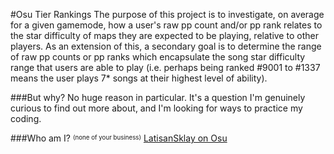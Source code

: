 #Osu Tier Rankings
The purpose of this project is to investigate, on average for a given gamemode, how a user's raw pp count and/or pp rank relates to the star difficulty of maps they are expected to be playing, relative to other players.
As an extension of this, a secondary goal is to determine the range of raw pp counts or pp ranks which encapsulate the song star difficulty range that users are able to play (i.e. perhaps being ranked #9001 to #1337 means the user plays 7* songs at their highest level of ability).  

###But why?
No huge reason in particular. It's a question I'm genuinely curious to find out more about, and I'm looking for ways to practice my coding. 

###Who am I? <sup><sub>(none of your business)</sub></sup>
[LatisanSklay on Osu](https://osu.ppy.sh/u/5717895)